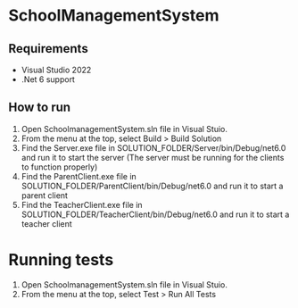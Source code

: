 # SchoolManagementSystem

## Requirements

- Visual Studio 2022
- .Net 6 support

## How to run

1. Open SchoolmanagementSystem.sln file in Visual Stuio.
2. From the menu at the top, select Build > Build Solution
3. Find the Server.exe file in SOLUTION_FOLDER/Server/bin/Debug/net6.0 and run it to start the server (The server must be running for the clients to function properly)
4. Find the ParentClient.exe file in SOLUTION_FOLDER/ParentClient/bin/Debug/net6.0 and run it to start a parent client
5. Find the TeacherClient.exe file in SOLUTION_FOLDER/TeacherClient/bin/Debug/net6.0 and run it to start a teacher client

# Running tests

1. Open SchoolmanagementSystem.sln file in Visual Stuio.
2. From the menu at the top, select Test > Run All Tests
